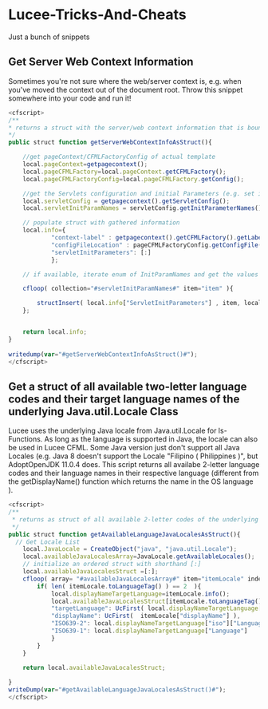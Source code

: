 # Lucee-Tricks-And-Cheats
Just a bunch of snippets

## Get Server Web Context Information
Sometimes you're not sure where the web/server context is, e.g. when you've moved the context out of the document root. Throw this snippet somewhere into your code and run it!
```JavaScript
<cfscript>
/**
* returns a struct with the server/web context information that is bound to this template.
*/
public struct function getServerWebContextInfoAsStruct(){

	//get pageContext/CFMLFactoryConfig of actual template
	local.pageContext=getpagecontext();
	local.pageCFMLFactory=local.pageContext.getCFMLFactory();
	local.pageCFMLFactoryConfig=local.pageCFMLFactory.getConfig();

	//get the Servlets configuration and initial Parameters (e.g. set in Tomcats conf/web.xml)
	local.servletConfig = getpagecontext().getServletConfig();
	local.servletInitParamNames = servletConfig.getInitParameterNames();

	// populate struct with gathered information
	local.info={
			"context-label" : getpagecontext().getCFMLFactory().getLabel(),
			"configFileLocation" : pageCFMLFactoryConfig.getConfigFile(),
			"servletInitParameters": [:]
			};

	// if available, iterate enum of InitParamNames and get the values

	cfloop( collection="#servletInitParamNames#" item="item" ){

		structInsert( local.info["ServletInitParameters"] , item, local.servletConfig.getInitParameter( item.toString() ) );
	};


	return local.info;
}
	
writedump(var="#getServerWebContextInfoAsStruct()#");		
</cfscript>
```

## Get a struct of all available two-letter language codes and their target language names of the underlying Java.util.Locale Class
Lucee uses the underlying Java locale from Java.util.Locale for ls-Functions. As long as the language is supported in Java, the locale can also be used in Lucee CFML.
Some Java version just don't support all Java Locales (e.g. Java 8 doesn't support the Locale "Filipino ( Philippines )", but AdoptOpenJDK 11.0.4 does. 
This script returns all availabe 2-letter language codes and their language names in their respective language (different from the getDisplayName() function which returns the name in the OS language ).

```JavaScript
<cfscript>
/**
 * returns as struct of all available 2-letter codes of the underlying java.util with the referring Language DisplayName (target language)
 */
public struct function getAvailableLanguageJavaLocalesAsStruct(){
  // Get Locale List
    local.JavaLocale = CreateObject("java", "java.util.Locale");
    local.availableJavaLocalesArray=JavaLocale.getAvailableLocales();
    // initialize an ordered struct with shorthand [:]
    local.availableJavaLocalesStruct =[:];
    cfloop( array= "#availableJavaLocalesArray#" item="itemLocale" index="i"){
        if( len( itemLocale.toLanguageTag() ) == 2  ){
            local.displayNameTargetLanguage=itemLocale.info();
            local.availableJavaLocalesStruct[itemLocale.toLanguageTag()] = {
            "targetLanguage": UcFirst( local.displayNameTargetLanguage["display"]["language"] ),
            "displayName": UcFirst(  itemLocale["displayName"] ),
            "ISO639-2": local.displayNameTargetLanguage["iso"]["Language"],
            "ISO639-1": local.displayNameTargetLanguage["Language"]
            }
        }	 
    }
    
    return local.availableJavaLocalesStruct;

}
writeDump(var="#getAvailableLanguageJavaLocalesAsStruct()#");
</cfscript>
```
